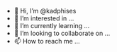 - 👋 Hi, I’m @kadphises
- 👀 I’m interested in ...
- 🌱 I’m currently learning ...
- 💞️ I’m looking to collaborate on ...
- 📫 How to reach me ...

<!---
kadphises/kadphises is a ✨ special ✨ repository because its `README.md` (this file) appears on your GitHub profile.
You can click the Preview link to take a look at your changes.
--->

